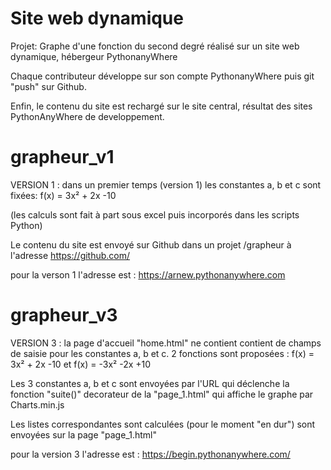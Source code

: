 # Site web dynamique


Projet: Graphe d'une fonction du second degré réalisé sur un site web dynamique, hébergeur PythonanyWhere

Chaque contributeur développe sur son compte PythonanyWhere puis git "push" sur Github.

Enfin, le contenu du site est rechargé sur le site central, résultat des sites PythonAnyWhere de developpement.


# grapheur_v1
VERSION 1 : dans un premier temps (version 1) les constantes a, b et c sont fixées: f(x) = 3x² + 2x -10

(les calculs sont fait à part sous excel puis incorporés dans les scripts Python)

Le contenu du site est envoyé sur Github dans un projet /grapheur à l'adresse https://github.com/

pour la verson 1 l'adresse est : https://arnew.pythonanywhere.com


# grapheur_v3
VERSION 3 : la page d'accueil "home.html" ne contient contient de champs de saisie pour les constantes a, b et c.
2 fonctions sont proposées :
f(x) = 3x² + 2x -10    et    f(x) = -3x² -2x +10

Les 3 constantes a, b et c sont envoyées par l'URL qui déclenche la fonction "suite()"
decorateur de la "page_1.html" qui affiche le graphe par Charts.min.js

Les listes correspondantes sont calculées (pour le moment "en dur") sont envoyées sur la page "page_1.html"

pour la version 3 l'adresse est : https://begin.pythonanywhere.com/
